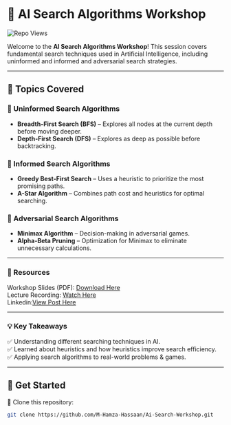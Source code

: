 # 🚀 AI Search Algorithms Workshop  
![Repo Views](https://komarev.com/ghpvc/?username=M-Hamza-Hassaan&repo=Ai-Search-Workshop&color=orange&style=flat-square)


Welcome to the **AI Search Algorithms Workshop**! This session covers fundamental search techniques used in Artificial Intelligence, including uninformed and informed and adversarial search strategies.  

---

## 📌 Topics Covered  

### 🔹 Uninformed Search Algorithms  
- **Breadth-First Search (BFS)** – Explores all nodes at the current depth before moving deeper.  
- **Depth-First Search (DFS)** – Explores as deep as possible before backtracking.  

### 🔹 Informed Search Algorithms  
- **Greedy Best-First Search** – Uses a heuristic to prioritize the most promising paths.  
- **A-Star Algorithm** – Combines path cost and heuristics for optimal searching.  

### 🔹 Adversarial Search Algorithms  
- **Minimax Algorithm** – Decision-making in adversarial games.  
- **Alpha-Beta Pruning** – Optimization for Minimax to eliminate unnecessary calculations.  

---

### 📂 Resources  
Workshop Slides (PDF): [Download Here](https://github.com/M-Hamza-Hassaan/Ai-Search-Workshop/blob/main/AiWorkshop.pdf)  
Lecture Recording: [Watch Here](https://fb.watch/xuVqcuRSp8/)  
Linkedin:[View Post Here](https://www.linkedin.com/posts/muhammad-hamza-hassaan_icodeguru-scholarshipsuccess-stanforddream-activity-7291087930301771776-o2U3?utm_source=share&utm_medium=member_desktop)

---

### 💡 Key Takeaways  
✅ Understanding different searching techniques in AI.  
✅ Learned about heuristics and how heuristics improve search efficiency.  
✅ Applying search algorithms to real-world problems & games.  

---

## 🚀 Get Started  

🔹 Clone this repository:  
```sh
git clone https://github.com/M-Hamza-Hassaan/Ai-Search-Workshop.git
